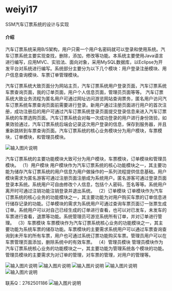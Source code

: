 # weiyi17
SSM汽车订票系统的设计与实现

#### 介绍
汽车订票系统采用B/S架构，用户只需一个用户名密码就可以登录和使用系统。汽车订票系统主要实现查找，删除，添加，修改等功能。本系统主要使用Java语言进行编写，应用MVC、实验法、面向对象，采用MySQL数据库，以Eclipse为开发平台对系统进行编写。系统部分主要分为以下几个模块：用户登录注册模块、用户信息查询模块、车票订单管理模块。

汽车订票系统大致页面分为网站主页，汽车订票系统用户登录页面，汽车订票系统车票查询页面，我的订单页面，用户个人信息页面，管理员页面等等。
汽车订票系统大致业务流程为匿名用户可通过网址访问游览网站查询票务，匿名用户访问汽车订票系统车票查询页面前需要进行登录。新用户通过注册页面进行用户的首次注册，成功注册后的用户可通过汽车订票系统登录页面提交登录信息来进入汽车订票系统的车票选购页面。汽车订票系统会对每一次成功登录的用户进行身份效验，如果效验通过，汽车订票系统后端会记录这次用户登录的信息，保存到服务器，并且重新跳转到车票查询页面。汽车订票系统的核心业务模块分为用户模块，车票模块，订单模块，和管理员模块。

![输入图片说明](https://images.gitee.com/uploads/images/2020/1123/232529_16261066_4865385.png "屏幕截图.png")

汽车订票系统的主要功能模块大致可分为用户模块，车票模块，订单模块和管理员模块。
（1）用户模块
用户模块作为汽车订票系统的核心功能模块之一，其主要功能为储存汽车订票系统的用户信息为用户做操作的一系列流程提供信息基础。用户模块需求为匿名游客可通过注册页面注册成为系统用户。匿名游客可通过登录页面登录本系统。系统用户可自由修改个人信息，包括个人密码，签名等等。系统用户离开时可通过注销功能注销登录并退出系统。
（2）订单模块
订单模块作为汽车订票系统的核心业务的功能模块之一，其主要功能为对用户购买车票的订单信息进行储存记录的功能。订单模块的需求为系统用户可通过查询车票页面订一张票生成订单。系统用户可以对自己已经生成的订单进行查看，也可以对已发车，未发车的车票进行查看，退票等功能。系统管理员可游览系统所有订单，并对订单进行管理。 
（3）车票模块
车票模块作为汽车订票系统核心业务的功能模块之一，其主要功能为系统车票的储存功能。车票模块的主要需求系统用户可以通过车票查询查询到未开车的所有车票，用户也可通过系统订票功能购买车票。管理员用户可以在车票管理页面添加，删除系统中的有效车票。
（4）管理员模块
管理员模块作为汽车订票系统核心业务的功能模块之一，其主要功能为管理系统各个模块的功能。管理员模块的主要需求为对订单的管理，对车票的管理，对用户的管理等。


![输入图片说明](https://images.gitee.com/uploads/images/2020/1123/232556_831e34b0_4865385.png "屏幕截图.png")
![输入图片说明](https://images.gitee.com/uploads/images/2020/1123/232602_73a22c49_4865385.png "屏幕截图.png")
![输入图片说明](https://images.gitee.com/uploads/images/2020/1123/232617_3d0b448b_4865385.png "屏幕截图.png")
![输入图片说明](https://images.gitee.com/uploads/images/2020/1123/232624_877886fe_4865385.png "屏幕截图.png")
![输入图片说明](https://images.gitee.com/uploads/images/2020/1123/232632_8abb41b2_4865385.png "屏幕截图.png")



联系Q：2762501186
![输入图片说明](https://images.gitee.com/uploads/images/2020/1119/003728_cd598bb9_4865385.jpeg "微信.jpg")
